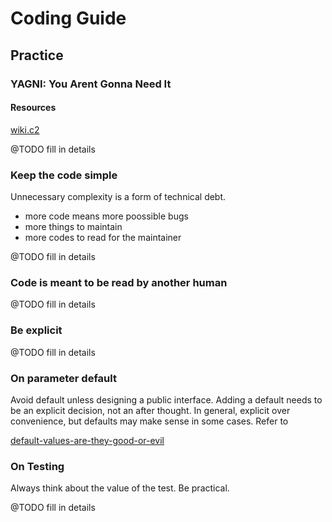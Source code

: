 # Coding Guide

## Practice

### YAGNI: You Arent Gonna Need It

#### Resources

[wiki.c2](http://wiki.c2.com/?YouArentGonnaNeedIt) 

@TODO fill in details

### Keep the code simple

Unnecessary complexity is a form of technical debt.
  - more code means more poossible bugs
  - more things to maintain
  - more codes to read for the maintainer

@TODO fill in details

### Code is meant to be read by another human

@TODO fill in details

### Be explicit

@TODO fill in details

### On parameter default

Avoid default unless designing a public interface. Adding a default needs to be an explicit decision, not an after thought.
In general, explicit over convenience, but defaults may make sense in some cases. Refer to

[default-values-are-they-good-or-evil](https://softwareengineering.stackexchange.com/questions/63908/default-values-are-they-good-or-evil)

### On Testing

Always think about the value of the test. Be practical.

@TODO fill in details
